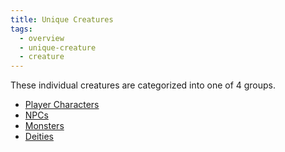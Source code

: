 ```yaml
---
title: Unique Creatures
tags:
  - overview
  - unique-creature
  - creature
---
```


These individual creatures are categorized into one of 4 groups.

- [Player Characters](pc/index.md)
- [NPCs](npc/index.md)
- [Monsters](monster/index.md)
- [Deities](deity/index.md)
